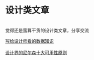 # 设计类文章
<br/>
觉得还是蛮算干货的设计类文章，分享交流

[写给设计师看的数据知识](http://dwz.cn/Gbj3Ai9c)
<br/>
<br/>
[设计界的尼尔森十大可用性原则](http://dwz.cn/jipoCdPb)
<br/>
<br/>
